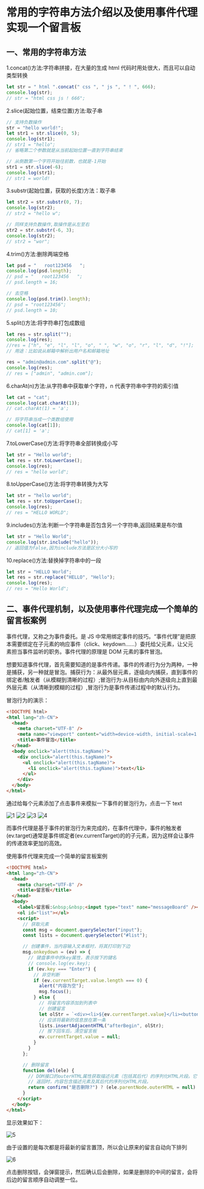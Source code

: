 # 常用的字符串方法介绍以及使用事件代理实现一个留言板

## 一、常用的字符串方法

1.concat()方法:字符串拼接，在大量的生成 html 代码时用处很大，而且可以自动类型转换

```js
let str = " html ".concat(" css ", " js ", " ! ", 666);
console.log(str);
// str = "html css js ! 666";
```

2.slice(起始位置，结束位置)方法:取子串

```js
// 支持负数操作
str = "hello world!";
let str1 = str.slice(0, 5);
console.log(str1);
// str1 = "hello";
// 省略第二个参数就是从当前起始位置一直到字符串结束

// 从倒数第一个字符开始往前数，也就是-1开始
str1 = str.slice(-6);
console.log(str1);
// str1 = world!
```

3.substr(起始位置，获取的长度)方法：取子串

```js
let str2 = str.substr(0, 7);
console.log(str2);
// str2 = "hello w";

// 同样支持负数操作,取操作是从左至右
str2 = str.substr(-6, 3);
console.log(str2);
// str2 = "wor";
```

4.trim()方法:删除两端空格

```js
let psd = "   root123456   ";
console.log(psd.length);
// psd = "   root123456   ";
// psd.length = 16;

// 去空格
console.log(psd.trim().length);
// psd = "root123456";
// psd.length = 10;
```

5.split()方法:将字符串打包成数组

```js
let res = str.split("");
console.log(res);
//res = ["h", "e", "l", "l", "o", " ", "w", "o", "r", "l", "d", "!"];
// 用途：比如说从邮箱中解析出用户名和邮箱地址

res = "admin@admin.com".split("@");
console.log(res);
// res = ["admin", "admin.com"];
```

6.charAt(n)方法:从字符串中获取单个字符，n 代表字符串中字符的索引值

```js
let cat = "cat";
console.log(cat.charAt(1));
// cat.charAt(1) = 'a';

// 将字符串当成一个类数组使用
console.log(cat[1]);
// cat[1] = 'a';
```

7.toLowerCase()方法:将字符串全部转换成小写

```js
let str = "Hello world";
let res = str.toLowerCase();
console.log(res);
// res = "hello world";
```

8.toUpperCase()方法:将字符串转换为大写

```js
let str = "hello world";
let res = str.toUpperCase();
console.log(res);
// res = "HELLO WORLD";
```

9.includes()方法:判断一个字符串是否包含另一个字符串,返回结果是布尔值

```js
let str = "Hello World";
console.log(str.include("hello"));
// 返回值为false,因为include方法是区分大小写的
```

10.replace()方法:替换掉字符串中的一段

```js
let str = "HELLO World";
let res = str.replace("HELLO", "Hello");
console.log(res);
// res = "Hello World";
```

## 二、事件代理机制，以及使用事件代理完成一个简单的留言板案例

事件代理，又称之为事件委托。是 JS 中常用绑定事件的技巧。“事件代理”是把原本需要绑定在子元素的响应事件（click、keydown......）委托给父元素，让父元素担当事件监听的职务。事件代理的原理是 DOM 元素的事件冒泡。

想要知道事件代理，首先需要知道的是事件传递。事件的传递行为分为两种，一种是捕获，另一种就是冒泡。捕获行为：从最外层元素，逐级向内捕获，直到事件的绑定者/触发者（从模糊到清晰的过程）;冒泡行为:从目标由内向外逐级向上直到最外层元素（从清晰到模糊的过程）,冒泡行为是事件传递过程中的默认行为。

冒泡行为的演示：

```html
<!DOCTYPE html>
<html lang="zh-CN">
  <head>
    <meta charset="UTF-8" />
    <meta name="viewport" content="width=device-width, initial-scale=1.0" />
    <title>事件冒泡</title>
  </head>
  <body onclick="alert(this.tagName)">
    <div onclick="alert(this.tagName)">
      <ul onclick="alert(this.tagName)">
        <li onclick="alert(this.tagName)">text</li>
      </ul>
    </div>
  </body>
</html>
```

通过给每个元素添加了点击事件来模拟一下事件的冒泡行为，点击一下 text

![1](img/1.png)
![2](img/2.png)
![3](img/3.png)
![4](img/4.png)

而事件代理是基于事件的冒泡行为来完成的，在事件代理中，事件的触发者(ev.target)通常是事件绑定者(ev.currentTarget)的的子元素，因为这样会让事件的传递效率更加的高效。

使用事件代理来完成一个简单的留言板案例

```html
<!DOCTYPE html>
<html lang="zh-CN">
  <head>
    <meta charset="UTF-8" />
    <title>留言板</title>
  </head>
  <body>
    <label>留言板:&nbsp;&nbsp;<input type="text" name="messageBoard" /></label>
    <ol id="list"></ol>
    <script>
      // 获取元素
      const msg = document.querySelector("input");
      const lists = document.querySelector("#list");

      // 创建事件，当内容输入文本框时，将其打印到下边
      msg.onkeydown = (ev) => {
        // 键盘事件中的key属性，表示按下的键名
        // console.log(ev.key);
        if (ev.key === "Enter") {
          // 非空判断
          if (ev.currentTarget.value.length === 0) {
            alert("内容为空");
            msg.focus();
          } else {
            // 将留言内容添加到列表中
            // 创建留言
            let olStr = `<div><li>${ev.currentTarget.value}</li><button onclick="del(this)">删除</button></div>`;
            // 应该将最新的信息放在第一条
            lists.insertAdjacentHTML("afterBegin", olStr);
            // 按下回车后，清空留言板
            ev.currentTarget.value = null;
          }
        }
      };

      // 删除留言
      function del(ele) {
        // DOM接口的outerHTML属性获取描述元素（包括其后代）的序列化HTML片段。它也可以设置为用从给定字符串解析的节点替换元素。
        // 返回时，内容包含描述元素及其后代的序列化HTML片段。
        return confirm("是否删除?") ? (ele.parentNode.outerHTML = null) : false;
      }
    </script>
  </body>
</html>
```

显示效果如下：

![5](img/5.png)

由于设置的是每次都是将最新的留言置顶，所以会让原来的留言自动向下排列

![6](img/61.png)

点击删除按钮，会弹窗提示，然后确认后会删除，如果是删除的中间的留言，会将后边的留言顺序自动调整一位。
